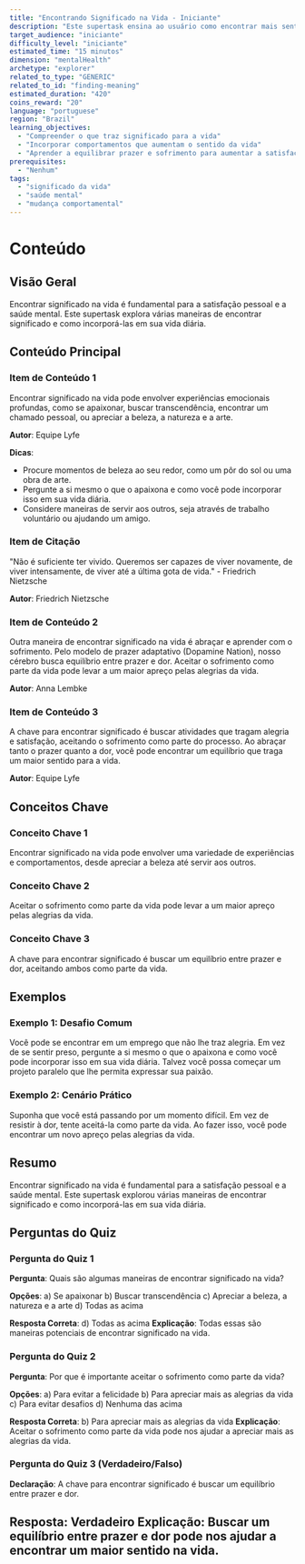 ```yaml
---
title: "Encontrando Significado na Vida - Iniciante"
description: "Este supertask ensina ao usuário como encontrar mais sentido na vida através de experiências e comportamentos específicos."
target_audience: "iniciante"
difficulty_level: "iniciante"
estimated_time: "15 minutos"
dimension: "mentalHealth"
archetype: "explorer"
related_to_type: "GENERIC"
related_to_id: "finding-meaning"
estimated_duration: "420"
coins_reward: "20"
language: "portuguese"
region: "Brazil"
learning_objectives:
  - "Compreender o que traz significado para a vida"
  - "Incorporar comportamentos que aumentam o sentido da vida"
  - "Aprender a equilibrar prazer e sofrimento para aumentar a satisfação com a vida"
prerequisites:
  - "Nenhum"
tags:
  - "significado da vida"
  - "saúde mental"
  - "mudança comportamental"
---
```


# Conteúdo

## Visão Geral
Encontrar significado na vida é fundamental para a satisfação pessoal e a saúde mental. Este supertask explora várias maneiras de encontrar significado e como incorporá-las em sua vida diária.

## Conteúdo Principal

### Item de Conteúdo 1
Encontrar significado na vida pode envolver experiências emocionais profundas, como se apaixonar, buscar transcendência, encontrar um chamado pessoal, ou apreciar a beleza, a natureza e a arte. 

**Autor**: Equipe Lyfe

**Dicas**:
- Procure momentos de beleza ao seu redor, como um pôr do sol ou uma obra de arte.
- Pergunte a si mesmo o que o apaixona e como você pode incorporar isso em sua vida diária.
- Considere maneiras de servir aos outros, seja através de trabalho voluntário ou ajudando um amigo.

### Item de Citação 
"Não é suficiente ter vivido. Queremos ser capazes de viver novamente, de viver intensamente, de viver até a última gota de vida." - Friedrich Nietzsche

**Autor**: Friedrich Nietzsche

### Item de Conteúdo 2
Outra maneira de encontrar significado na vida é abraçar e aprender com o sofrimento. Pelo modelo de prazer adaptativo (Dopamine Nation), nosso cérebro busca equilíbrio entre prazer e dor. Aceitar o sofrimento como parte da vida pode levar a um maior apreço pelas alegrias da vida.

**Autor**: Anna Lembke

### Item de Conteúdo 3
A chave para encontrar significado é buscar atividades que tragam alegria e satisfação, aceitando o sofrimento como parte do processo. Ao abraçar tanto o prazer quanto a dor, você pode encontrar um equilíbrio que traga um maior sentido para a vida.

**Autor**: Equipe Lyfe

## Conceitos Chave

### Conceito Chave 1
Encontrar significado na vida pode envolver uma variedade de experiências e comportamentos, desde apreciar a beleza até servir aos outros.

### Conceito Chave 2
Aceitar o sofrimento como parte da vida pode levar a um maior apreço pelas alegrias da vida.

### Conceito Chave 3
A chave para encontrar significado é buscar um equilíbrio entre prazer e dor, aceitando ambos como parte da vida.

## Exemplos

### Exemplo 1: Desafio Comum
Você pode se encontrar em um emprego que não lhe traz alegria. Em vez de se sentir preso, pergunte a si mesmo o que o apaixona e como você pode incorporar isso em sua vida diária. Talvez você possa começar um projeto paralelo que lhe permita expressar sua paixão.

### Exemplo 2: Cenário Prático
Suponha que você está passando por um momento difícil. Em vez de resistir à dor, tente aceitá-la como parte da vida. Ao fazer isso, você pode encontrar um novo apreço pelas alegrias da vida.

## Resumo
Encontrar significado na vida é fundamental para a satisfação pessoal e a saúde mental. Este supertask explorou várias maneiras de encontrar significado e como incorporá-las em sua vida diária.

## Perguntas do Quiz

### Pergunta do Quiz 1
**Pergunta**: Quais são algumas maneiras de encontrar significado na vida?

**Opções**:
a) Se apaixonar
b) Buscar transcendência
c) Apreciar a beleza, a natureza e a arte
d) Todas as acima

**Resposta Correta**: d) Todas as acima
**Explicação**: Todas essas são maneiras potenciais de encontrar significado na vida.

### Pergunta do Quiz 2
**Pergunta**: Por que é importante aceitar o sofrimento como parte da vida?

**Opções**:
a) Para evitar a felicidade
b) Para apreciar mais as alegrias da vida
c) Para evitar desafios
d) Nenhuma das acima

**Resposta Correta**: b) Para apreciar mais as alegrias da vida
**Explicação**: Aceitar o sofrimento como parte da vida pode nos ajudar a apreciar mais as alegrias da vida.

### Pergunta do Quiz 3 (Verdadeiro/Falso)
**Declaração**: A chave para encontrar significado é buscar um equilíbrio entre prazer e dor.

**Resposta**: Verdadeiro
**Explicação**: Buscar um equilíbrio entre prazer e dor pode nos ajudar a encontrar um maior sentido na vida.
---